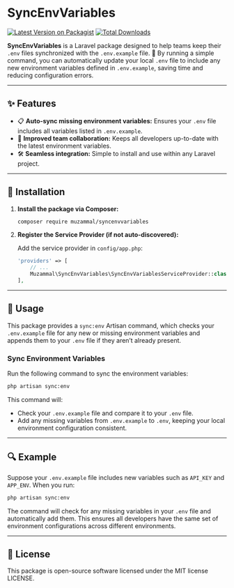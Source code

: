 # SyncEnvVariables

[![Latest Version on Packagist](https://img.shields.io/packagist/v/muzammal/syncenvvariables.svg?style=flat-square)](https://packagist.org/packages/muzammal/syncenvvariables)
[![Total Downloads](https://img.shields.io/packagist/dt/muzammal/syncenvvariables.svg?style=flat-square)](https://packagist.org/packages/muzammal/syncenvvariables)

**SyncEnvVariables** is a Laravel package designed to help teams keep their `.env` files synchronized with the `.env.example` file. 🔄 By running a simple command, you can automatically update your local `.env` file to include any new environment variables defined in `.env.example`, saving time and reducing configuration errors.

---

## ✨ Features

- 📋 **Auto-sync missing environment variables:** Ensures your `.env` file includes all variables listed in `.env.example`.
- 🔄 **Improved team collaboration:** Keeps all developers up-to-date with the latest environment variables.
- 🛠️ **Seamless integration:** Simple to install and use within any Laravel project.

---

## 🚀 Installation

1. **Install the package via Composer:**

   ```bash
   composer require muzammal/syncenvvariables
   ```

2. **Register the Service Provider (if not auto-discovered):**

   Add the service provider in `config/app.php`:

   ```php
   'providers' => [
       // ...
       Muzammal\SyncEnvVariables\SyncEnvVariablesServiceProvider::class,
   ],
   ```

---

## 📘 Usage

This package provides a `sync:env` Artisan command, which checks your `.env.example` file for any new or missing environment variables and appends them to your `.env` file if they aren’t already present.

### Sync Environment Variables

Run the following command to sync the environment variables:

```bash
php artisan sync:env
```

This command will:

- Check your `.env.example` file and compare it to your `.env` file.
- Add any missing variables from `.env.example` to `.env`, keeping your local environment configuration consistent.

---

## 🔍 Example

Suppose your `.env.example` file includes new variables such as `API_KEY` and `APP_ENV`. When you run:

```bash
php artisan sync:env
```

The command will check for any missing variables in your `.env` file and automatically add them. This ensures all developers have the same set of environment configurations across different environments.

---

## 📜 License

This package is open-source software licensed under the MIT license LICENSE.
```
